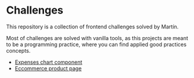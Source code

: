# Challenges

This repository is a collection of frontend challenges solved by Martín.

Most of challenges are solved with vanilla tools, as this projects are meant to be a programming practice, where you can find applied good practices concepts.

- [Expenses chart component](./expenses-chart-component-main)
- [Eccommerce product page](./ecommerce-product-page-main/)
